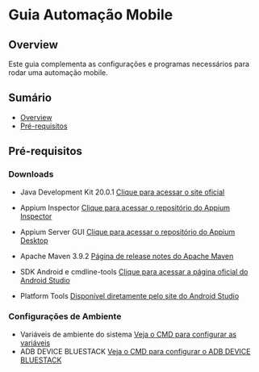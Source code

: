 # Guia Automação Mobile

## Overview
Este guia complementa as configurações e programas necessários para rodar uma automação mobile.

## Sumário
- [Overview](#overview)
- [Pré-requisitos](#pré-requisitos)

## Pré-requisitos

### Downloads
- Java Development Kit 20.0.1
  [Clique para acessar o site oficial](https://www.oracle.com/br/java/technologies/downloads/#jdk20-windows)

- Appium Inspector
 [Clique para acessar o repositório do Appium Inspector](https://github.com/appium/appium-inspector/releases)

- Appium Server GUI
 [Clique para acessar o repositório do Appium Desktop](https://github.com/appium/appium-desktop/releases/tag/v1.22.3-4)

- Apache Maven 3.9.2
[Página de release notes do Apache Maven](https://maven.apache.org/docs/3.9.2/release-notes.html)

- SDK Android e cmdline-tools
[Clique para acessar a página oficial do Android Studio](https://developer.android.com/studio)

- Platform Tools
[Disponível diretamente pelo site do Android Studio](https://developer.android.com/studio/releases/platform-tools?hl=pt-br)

### Configurações de Ambiente
- Variáveis de ambiente do sistema [Veja o CMD para configurar as variáveis](https://github.com/fahleiro/Steps-Mobile-Automation/blob/main/extra-cmd/config-path-var-ambiente.cmd)
- ADB DEVICE BLUESTACK [Veja o CMD para configurar o ADB DEVICE BLUESTACK](https://github.com/fahleiro/Steps-Mobile-Automation/blob/main/extra-cmd/adb-device-bluestack.cmd)
